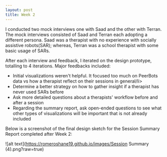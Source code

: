 ```yaml
---
layout: post
title: Week 2
---
```


I conducted two mock interviews one with Saad and the other with Terran. The mock interviews consisted of Saad and Terran each adopting a different persona. Saad was a therapist with no experience with socially assistive robots(SAR); whereas, Terran was a school therapist with some basic usage of SARs. 

After each interview and feedback, I iterated on the design prototype, totalling to 4 iterations. Major feedbacks included: 

<ul>
  <li>Initial visualizations weren't helpful. It focused too much on PeerBots data vs how a therapist reflect on their sessions in general/li>
  <li>Determine a better strategy on how to gather insight if a therapist has never used SARs before</li>
  <li>Ask more detailed questions about a therapists' workflow before and after a session</li>
  <li>Regarding the summary report, ask open-ended questions to see what other types of visualizations will be important that is not already included</li>
</ul>


Below is a screenshot of the final design sketch for the Session Summary Report completed after Week 2: 

![alt text](https://romeroshane19.github.io/images/Session Summary (4).png?raw=true)





